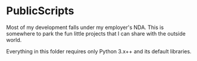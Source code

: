 # PublicScripts

Most of my development falls under my employer's NDA. This is somewhere to park the fun little projects that I can share with the outside world.

Everything in this folder requires only Python 3.x++ and its default libraries.
